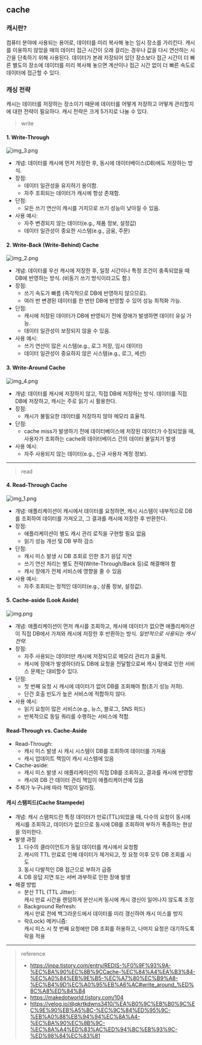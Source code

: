 ## cache

### 캐시란?
컴퓨터 분야에 사용되는 용어로, 데이터를 미리 복사해 놓는 임시 장소를 가리킨다. 캐시를 이용하지 않았을 때의 데이터 접근 시간이 오래 걸리는 경우나 값을 다시 연산하는 시간을 단축하기 위해 사용된다. 데이터가 본래 저장되어 있던 장소보다 접근 시간이 더 빠른 별도의 장소에 데이터를 미리 복사해 놓으면 계산이나 접근 시간 없이 더 빠른 속도로 데이터에 접근할 수 있다.

### 캐싱 전략
캐시는 데이터를 저장하는 장소이기 때문에 데이터를 어떻게 저장하고 어떻게 관리할지에 대한 전략이 필요하다. 캐시 전략은 크게 5가지로 나눌 수 있다.

> write

#### 1. Write-Through

![img_3.png](assets/img_3.png)

- 개념: 데이터를 캐시에 먼저 저장한 후, 동시에 데이터베이스(DB)에도 저장하는 방식.
- 장점:
  - 데이터 일관성을 유지하기 용이함.
  - 자주 조회되는 데이터가 캐시에 항상 존재함.
- 단점:
  - 모든 쓰기 연산이 캐시를 거치므로 쓰기 성능이 낮아질 수 있음.
- 사용 예시:
  - 자주 변경되지 않는 데이터(e.g., 제품 정보, 설정값)
  - 데이터 일관성이 중요한 시스템(e.g., 금융, 주문)

#### 2. Write-Back (Write-Behind) Cache

![img_2.png](assets/img_2.png)

- 개념: 데이터를 우선 캐시에 저장한 후, 일정 시간이나 특정 조건이 충족되었을 때 DB에 반영하는 방식.  (비동기 쓰기 방식이라고도 함.)
- 장점:
  - 쓰기 속도가 빠름 (즉각적으로 DB에 반영하지 않으므로).
  - 여러 번 변경된 데이터를 한 번만 DB에 반영할 수 있어 성능 최적화 가능.
- 단점:
  - 캐시에 저장된 데이터가 DB에 반영되기 전에 장애가 발생하면 데이터 유실 가능.
  - 데이터 일관성이 보장되지 않을 수 있음.
- 사용 예시:
  - 쓰기 연산이 많은 시스템(e.g., 로그 저장, 임시 데이터)
  - 데이터 일관성이 중요하지 않은 시스템(e.g., 로그, 세션)

#### 3. Write-Around Cache

![img_4.png](assets/img_4.png)

- 개념: 데이터를 캐시에 저장하지 않고, 직접 DB에 저장하는 방식.  데이터를 직접 DB에 저장하고, 캐시는 주로 읽기 시 활용한다.
- 장점:
  - 캐시가 불필요한 데이터를 저장하지 않아 메모리 효율적.
- 단점:
  - cache miss가 발생하기 전에 데이터베이스에 저장된 데이터가 수정되었을 때, 사용자가 조회하는 cache와 데이터베이스 간의 데이터 불일치가 발생
- 사용 예시:
  - 자주 사용되지 않는 데이터(e.g., 신규 사용자 계정 정보).

---

> read

#### 4. Read-Through Cache

![img_1.png](assets/img_1.png)

- 개념: 애플리케이션이 캐시에서 데이터를 요청하면, 캐시 시스템이 내부적으로 DB를 조회하여 데이터를 가져오고, 그 결과를 캐시에 저장한 후 반환한다.
- 장점:
  - 애플리케이션이 별도 캐시 관리 로직을 구현할 필요 없음
  - 읽기 성능 개선 및 DB 부하 감소
- 단점:
  - 캐시 미스 발생 시 DB 조회로 인한 초기 응답 지연
  - 쓰기 연산 처리는 별도 전략(Write-Through/Back 등)로 해결해야 함
  - 캐시 장애가 전체 서비스에 영향을 줄 수 있음
- 사용 예시:
  - 자주 조회되는 정적인 데이터(e.g., 상품 정보, 설정값).

#### 5. Cache-aside (Look Aside)

![img.png](assets/img.png)

- 개념: 애플리케이션이 먼저 캐시를 조회하고, 캐시에 데이터가 없으면 애플리케이션이 직접 DB에서 가져와 캐시에 저장한 후 반환하는 방식. _일반적으로 사용되는 캐시 전략._
- 장점:
  - 자주 사용되는 데이터만 캐시에 저장되므로 메모리 관리가 효율적.
  - 캐시에 장애가 발생하더라도 DB에 요청을 전달함으로써 캐시 장애로 인한 서비스 문제는 대비할수 있다.
- 단점:
  - 첫 번째 요청 시 캐시에 데이터가 없어 DB를 조회해야 함(초기 성능 저하).
  - 단건 호출 빈도가 높은 서비스에 적합하지 않다.
- 사용 예시:
  - 읽기 요청이 많은 서비스(e.g., 뉴스, 블로그, SNS 피드)
  - 반복적으로 동일 쿼리를 수행하는 서비스에 적합.

#### Read-Through vs. Cache-Aside
- Read-Through:
  - 캐시 미스 발생 시 캐시 시스템이 DB를 조회하여 데이터를 가져옴
  - 캐시 업데이트 책임이 캐시 시스템에 있음
- Cache-aside:
  - 캐시 미스 발생 시 애플리케이션이 직접 DB를 조회하고, 결과를 캐시에 반영함
  - 캐시와 DB 간 데이터 관리 책임이 애플리케이션에 있음
- 주체가 누구냐에 따라 책임이 달라짐.

#### 캐시 스탬피드(Cache Stampede)
- 개념: 캐시 스탬피드란 특정 데이터가 만료(TTL)되었을 때, 다수의 요청이 동시에 캐시를 조회하고, 데이터가 없으므로 동시에 DB를 조회하여 부하가 폭증하는 현상을 의미한다.
- 발생 과정
  1. 다수의 클라이언트가 동일 데이터를 캐시에서 요청함
  2. 캐시의 TTL 만료로 인해 데이터가 제거되고, 첫 요청 이후 모두 DB 조회를 시도
  3. 동시 다발적인 DB 접근으로 부하가 급증
  4. DB 응답 지연 또는 서버 과부하로 인한 장애 발생
- 해결 방법
  - 분산 TTL (TTL Jitter):  
    캐시 만료 시간을 랜덤하게 분산시켜 동시에 캐시 갱신이 일어나지 않도록 조정
  - Background Refresh:  
    캐시 만료 전에 백그라운드에서 데이터를 미리 갱신하여 캐시 미스를 방지
  - 락(Lock) 메커니즘:  
    캐시 미스 시 첫 번째 요청에만 DB 조회를 허용하고, 나머지 요청은 대기하도록 락을 적용

---

> reference
> - https://inpa.tistory.com/entry/REDIS-%F0%9F%93%9A-%EC%BA%90%EC%8B%9CCache-%EC%84%A4%EA%B3%84-%EC%A0%84%EB%9E%B5-%EC%A7%80%EC%B9%A8-%EC%B4%9D%EC%A0%95%EB%A6%AC#write_around_%ED%8C%A8%ED%84%B4
> - https://makedotworld.tistory.com/104
> - https://velog.io/@qkrtkdwns3410/%EA%B0%9C%EB%B0%9C%EC%9E%90%EB%A5%BC-%EC%9C%84%ED%95%9C-%EB%A0%88%EB%94%94%EC%8A%A4-%EC%BA%90%EC%8B%9C-%EC%8A%A4%ED%83%AC%ED%94%BC%EB%93%9C-%ED%98%84%EC%83%81
